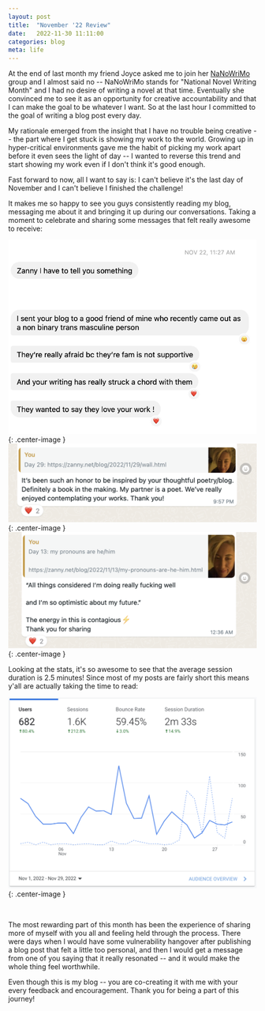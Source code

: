 ```yaml
---
layout: post
title:  "November '22 Review"
date:   2022-11-30 11:11:00
categories: blog
meta: life
---
```


At the end of last month my friend Joyce asked me to join her [NaNoWriMo](https://nanowrimo.org/) group and I almost said no -- NaNoWriMo stands for "National Novel Writing Month" and I had no desire of writing a novel at that time. Eventually she convinced me to see it as an opportunity for creative accountability and that I can make the goal to be whatever I want. So at the last hour I committed to the goal of writing a blog post every day.

My rationale emerged from the insight that I have no trouble being creative -- the part where I get stuck is showing my work to the world. Growing up in hyper-critical environments gave me the habit of picking my work apart before it even sees the light of day -- I wanted to reverse this trend and start showing my work even if I don't think it's good enough.

Fast forward to now, all I want to say is: I can't believe it's the last day of November and I can't believe I finished the challenge!

It makes me so happy to see you guys consistently reading my blog, messaging me about it and bringing it up during our conversations. Taking a moment to celebrate and sharing some messages that felt really awesome to receive:

![nov-22-msg-1](/images/nov-22-msg-1.png){: .center-image }
<br />
![nov-22-msg-2](/images/nov-22-msg-2.png){: .center-image }
<br />
![nov-22-msg-3](/images/nov-22-msg-3.png){: .center-image }
<br />

Looking at the stats, it's so awesome to see that the average session duration is 2.5 minutes! Since most of my posts are fairly short this means y'all are actually taking the time to read:

![nov-22-stats](/images/nov-22-stats.png){: .center-image }

<br />

The most rewarding part of this month has been the experience of sharing more of myself with you all and feeling held through the process. There were days when I would have some vulnerability hangover after publishing a blog post that felt a little too personal, and then I would get a message from one of you saying that it really resonated -- and it would make the whole thing feel worthwhile.

Even though this is my blog -- you are co-creating it with me with your every feedback and encouragement. Thank you for being a part of this journey!

